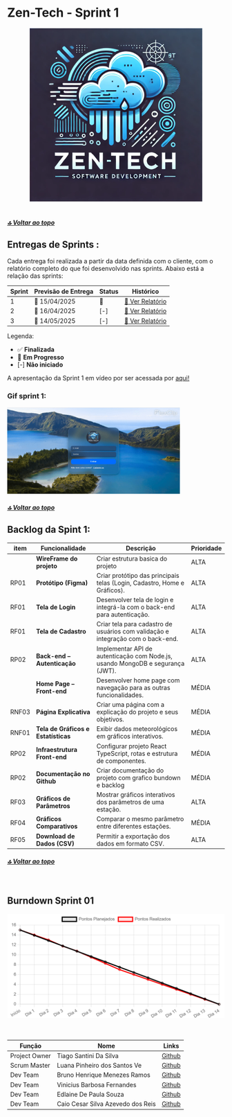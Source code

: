 

# Zen-Tech - Sprint 1
<div align="center">
<img  alt="logo-Zen-Tech" src="./imagens/zen tech logo.webp" height="400px" width="400px">
</div>

<br>

##### [🔝 Voltar ao topo ](#topo)

<h2 id="sprint">
Entregas de Sprints :
</h2>

Cada entrega foi realizada a partir da data definida com o cliente, com o relatório completo do que foi desenvolvido nas sprints. Abaixo está a relação das sprints:

<div align="center">

| Sprint | Previsão de Entrega | Status | Histórico |
| ------ | -------------------- | ------ | --------- |
|   1    | 📅 15/04/2025        | :construction:  | [:round_pushpin: Ver Relatório]( ) |
|   2    | 📅 16/04/2025        | [-]  | [:round_pushpin: Ver Relatório]( ) |
|   3    | 📅 14/05/2025        | [-]  | [:round_pushpin: Ver Relatório]( ) |

</div>

Legenda:
- :white_check_mark: **Finalizada**
- :construction: **Em Progresso**
- [-] **Não iniciado**

A apresentação da Sprint 1 em vídeo por ser acessada por [aqui!]() 
<br>

<h3>Gif sprint 1:</h3>
<img src='./imagens/gif.gif' height='200px' width='400px'>



<br>

##### [🔝 Voltar ao topo ](#topo)



<div>
<span  id="backlogs">
<h2>
Backlog da Spint 1:
</h2>
  <div align="center">
   
|item  | Funcionalidade                     | Descrição                                                                                   | Prioridade |
|----------|------------------------------------|---------------------------------------------------------------------------------------------|------------|
|  | **WireFrame do projeto**           | Criar estrutura basica do projeto | ALTA
| RP01| **Protótipo (Figma)**              | Criar protótipo das principais telas (Login, Cadastro, Home e Gráficos).                     | ALTA       |
| RF01 | **Tela de Login**                  | Desenvolver tela de login e integrá-la com o back-end para autenticação.                     | ALTA       |
| RF01 | **Tela de Cadastro**               | Criar tela para cadastro de usuários com validação e integração com o back-end.              | ALTA       |
| RP02 | **Back-end – Autenticação**        | Implementar API de autenticação com Node.js, usando MongoDB e segurança (JWT).               | ALTA       |
|  | **Home Page – Front-end**          | Desenvolver home page com navegação para as outras funcionalidades.                        | MÉDIA      |
| RNF03 | **Página Explicativa**                      | Criar uma página com a explicação do projeto e seus objetivos.   | MÉDIA      |
| RNF01 | **Tela de Gráficos e Estatísticas**| Exibir dados meteorológicos em gráficos interativos.                | MÉDIA      |
| RP02 | **Infraestrutura Front-end**       | Configurar projeto React TypeScript, rotas e estrutura de componentes.                       | MÉDIA      |
| RP02 | **Documentação no Github**       | Criar documentação do projeto com grafico bundown e backlog                       | MÉDIA      |
| RF03 | **Gráficos de Parâmetros**                  | Mostrar gráficos interativos dos parâmetros de uma estação.    | ALTA       |
| RF04 | **Gráficos Comparativos**                   | Comparar o mesmo parâmetro entre diferentes estações.          | MÉDIA      |
| RF05 | **Download de Dados (CSV)**                 | Permitir a exportação dos dados em formato CSV.                | ALTA       |
  </div>
</div>



##### [🔝 Voltar ao topo ](#topo)
<br>

<div>
  <h2>Burndown Sprint 01</h2>
  <img alt="Burndown---Sprint-1-(2)" src="./imagens/Burndown.png">
</div>

<br>
<br>
<div>

| Função          | Nome                          | Links                                                                                                                         |
|-----------------|-------------------------------|-------------------------------------------------------------------------------------------------------------------------------|
| Project Owner   | Tiago Santini Da Silva     | <a href="https://github.com/TiagoSan77">Github</a>|
| Scrum Master    | Luana Pinheiro dos Santos Ve | <a href="">Github</a>|
| Dev Team        | Bruno Henrique Menezes Ramos | <a href="">Github</a> |
| Dev Team        | Vinicius Barbosa Fernandes    | <a href="">Github</a>|
| Dev Team        | Edlaine De Paula Souza | <a href="">Github</a>|
| Dev Team        | Caio Cesar Silva Azevedo dos Reis |<a href="">Github</a> |

</div>
